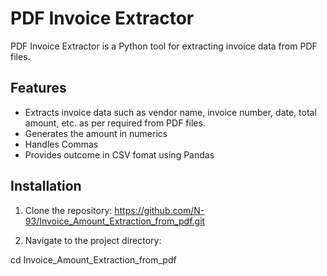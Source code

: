 # PDF Invoice Extractor

PDF Invoice Extractor is a Python tool for extracting invoice data from PDF files.

## Features

- Extracts invoice data such as vendor name, invoice number, date, total amount, etc. as per required from PDF files.
- Generates the amount in numerics 
- Handles Commas
- Provides outcome in CSV fomat using Pandas

## Installation

1. Clone the repository:
   https://github.com/N-93/Invoice_Amount_Extraction_from_pdf.git

3. Navigate to the project directory:

cd Invoice_Amount_Extraction_from_pdf

